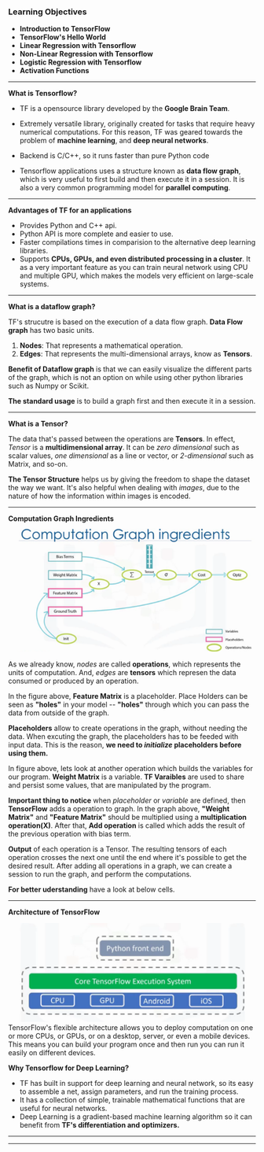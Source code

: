 ### Learning Objectives
* __Introduction to TensorFlow__
* __TensorFlow's Hello World__
* __Linear Regression with Tensorflow__
* __Non-Linear Regression with Tensorflow__
* __Logistic Regression with Tensorflow__
* __Activation Functions__

___

**What is Tensorflow?**
* TF is a opensource library developed by the __Google Brain Team__.

* Extremely versatile library, originally created for tasks that require heavy numerical computations. For this reason, TF was geared towards the problem of **machine learning**, and **deep neural networks**.

* Backend is C/C++, so it runs faster than pure Python code

* Tensorflow applications uses a structure known as __data flow graph__, which is very useful to first build and then execute it in a session. It is also a very common programming model for __parallel computing__.

___

__Advantages of TF for an applications__

* Provides Python and C++ api.
* Python API is more complete and easier to use.
* Faster compilations times in comparision to the alternative deep learning libraries.
* Supports __CPUs, GPUs, and even distributed processing in a cluster__. It as a very important feature as you can train neural network using CPU and multiple GPU, which makes the models very efficient on large-scale systems.

___

__What is a dataflow graph?__

TF's strucutre is based on the execution of a data flow graph.
__Data Flow graph__ has two basic units.
1. __Nodes__: That represents a mathematical operation.
2. __Edges__: That represents the multi-dimensional arrays, know as __Tensors__.

__Benefit of Dataflow graph__ is that we can easily visualize the different parts of the graph, which is not an option on while using other python libraries such as Numpy or Scikit. 

__The standard usage__ is to build a graph first and then execute it in a session.

___

__What is a Tensor?__

The data that's passed between the operations are __Tensors__. In effect, *Tensor* is a __multidimensional array__. It can be _zero dimensional_ such as scalar values, _one dimensional_ as a line or vector, or _2-dimensional_ such as Matrix, and so-on.

__The Tensor Structure__ helps us by giving the freedom to shape the dataset the way we want. It's also helpful when dealing with _images_, due to the nature of how the information within images is encoded.

___

__Computation Graph Ingredients__
![Computation graph ingredients](Images/computation_graph_ingredients.png)

As we already know, _nodes_ are called __operations__, which represents the units of computation. And, _edges_ are __tensors__ which represen the data consumed or produced by an operation.

In the figure above, __Feature Matrix__ is a placeholder. Place Holders can be seen as __"holes"__ in your model -- __"holes"__ through which you can pass the data from outside of the graph. 

__Placeholders__ allow to create operations in the graph, without needing the data. When excuting the graph, the placeholders has to be feeded with input data. This is the reason, __we need to _initialize_ placeholders before using them.__

In figure above, lets look at another operation which builds the variables for our program. __Weight Matrix__ is a variable. __TF Varaibles__ are used to share and persist some values, that are manipulated by the program. 

__Important thing to notice__ when _placeholder_ or _variable_ are defined, then __TensorFlow__ adds a operation to graph. In the graph above, __"Weight Matrix"__ and __"Feature Matrix"__ should be multiplied using a __multiplication operation(X)__. After that, __Add operation__ is called which adds the result of the previous operation with bias term.  

__Output__ of each operation is a Tensor. The resulting tensors of each operation crosses the next one until the end where it's possible to get the desired result. After adding all operations in a graph, we can create a session to run the graph, and perform the computations. 

__For better uderstanding__ have a look at below cells.

___

__Architecture of TensorFlow__

![Architecture of Tensorflow](Images/TF_architecture.png)
TensorFlow's flexible architecture allows you to deploy computation on one or more CPUs, or GPUs, or on a desktop, server, or even a mobile devices. This means you can build your program once and then run you can run it easily on different devices.

__Why Tensorflow for Deep Learning?__

* TF has built in support for deep learning and neural network, so its easy to assemble a net, assign parameters, and run the training process.
* It has a collection of simple, trainable mathematical functions that are useful for neural networks.
* Deep Learning is a gradient-based machine learning algorithm so it can benefit from __TF's differentiation and optimizers.__

___
___
